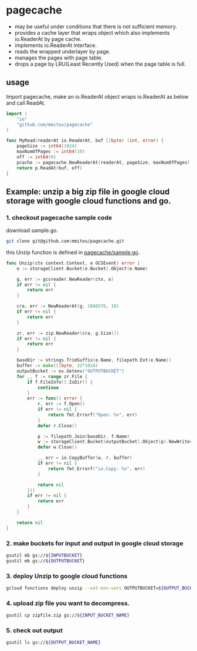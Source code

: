 pagecache
=========

- may be useful under conditions that there is not sufficient memory.
- provides a cache layer that wraps object which also implements io.ReaderAt by page cache.
- implements io.ReaderAt interface.
- reads the wrapped underlayer by page.
- manages the pages with page table.
- drops a page by LRU(Least Recently Used) when the page table is full.
 
## usage 

Import pagecache, make an io.ReaderAt object wraps io.ReaderAt as below and call ReadAt.

```go
import (
	"io"
	"github.com/mmitou/pagecache"
)

func MyRead(readerAt io.ReaderAt, buf []byte) (int, error) {
	pageSize := int64(1024)
	maxNumOfPages := int64(10)
	off := int64(0)
	pcache := pagecache.NewReaderAt(readerAt, pageSize, maxNumOfPages)
	return p.ReadAt(buf, off)
}
```

## Example: unzip a big zip file in google cloud storage with google cloud functions and go.

### 1. checkout pagecache sample code

download sample.go.

```sh
git clone git@github.com:mmitou/pagecache.git
```

this Unzip function is defined in [pagecache/sample.go](https://github.com/mmitou/pagecache/blob/master/sample.go).

```go
func Unzip(ctx context.Context, e GCSEvent) error {
	o := storageClient.Bucket(e.Bucket).Object(e.Name)

	g, err := gcsreader.NewReader(ctx, o)
	if err != nil {
		return err
	}

	cra, err := NewReaderAt(g, 1048576, 10)
	if err != nil {
		return err
	}

	zr, err := zip.NewReader(cra, g.Size())
	if err != nil {
		return err
	}

	baseDir := strings.TrimSuffix(e.Name, filepath.Ext(e.Name))
	buffer := make([]byte, 32*1024)
	outputBucket := os.Getenv("OUTPUTBUCKET")
	for _, f := range zr.File {
		if f.FileInfo().IsDir() {
			continue
		}
		err := func() error {
			r, err := f.Open()
			if err != nil {
				return fmt.Errorf("Open: %v", err)
			}
			defer r.Close()

			p := filepath.Join(baseDir, f.Name)
			w := storageClient.Bucket(outputBucket).Object(p).NewWriter(ctx)
			defer w.Close()

			_, err = io.CopyBuffer(w, r, buffer)
			if err != nil {
				return fmt.Errorf("io.Copy: %v", err)
			}

			return nil
		}()
		if err != nil {
			return err
		}
	}

	return nil
}
```

### 2. make buckets for input and output in google cloud storage 

```sh
gsutil mb gs://${INPUTBUCKET}
gsutil mb gs://${OUTPUTBUCKET}
```

### 3. deploy Unzip to google cloud functions

```sh
gcloud functions deploy unzip --set-env-vars OUTPUTBUCKET=${OUTPUT_BUCKET_ NAME}  --runtime go111 --entry-point Unzip --trigger-bucket=${INPUT_BUCKET_NAME} --region ${REGION_NAME} --source .
```

### 4. upload zip file you want to decompress.

```sh
gsutil cp zipfile.zip gs://${INPUT_BUCKET_NAME}
```

### 5. check out output

```sh
gsutil ls gs://${OUTPUT_BUCKET_NAME}
```
